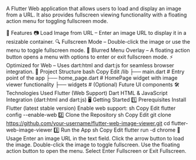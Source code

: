A Flutter Web application that allows users to load and display an image from a URL. It also provides fullscreen viewing functionality with a floating action menu for toggling fullscreen mode.

🚀 Features
📷 Load Image from URL – Enter an image URL to display it in a resizable container.
🔍 Fullscreen Mode – Double-click the image or use the menu to toggle fullscreen mode.
🎨 Blurred Menu Overlay – A floating action button opens a menu with options to enter or exit fullscreen mode.
⚡ Optimized for Web – Uses dart:html and dart:js for seamless browser integration.
📂 Project Structure
bash
Copy
Edit
/lib
 ├── main.dart       # Entry point of the app
 ├── home_page.dart  # HomePage widget with image viewer functionality
 ├── widgets         # (Optional) Future UI components
🛠️ Technologies Used
Flutter (Web Support)
Dart
HTML & JavaScript Integration (dart:html and dart:js)
🖥️ Getting Started
1️⃣ Prerequisites
Install Flutter (latest stable version)
Enable web support:
sh
Copy
Edit
flutter config --enable-web
2️⃣ Clone the Repository
sh
Copy
Edit
git clone https://github.com/your-username/flutter-web-image-viewer.git
cd flutter-web-image-viewer
3️⃣ Run the App
sh
Copy
Edit
flutter run -d chrome
📝 Usage
Enter an image URL in the text field.
Click the arrow button to load the image.
Double-click the image to toggle fullscreen.
Use the floating action button to open the menu.
Select Enter Fullscreen or Exit Fullscreen.